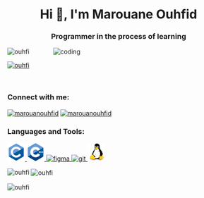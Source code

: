 <h1 align="center">Hi 👋, I'm Marouane Ouhfid</h1>
<h3 align="center">Programmer in the process of learning</h3>
<img align="right" alt="coding" width="400" src="https://raw.githubusercontent.com/jackpraveenraj/Donut-CPP/main/Donut-C.gif" />

<p align="left"> <img src="https://komarev.com/ghpvc/?username=ouhfi&label=Profile%20views&color=0e75b6&style=flat" alt="ouhfi" /> </p>

<p align="left"> <a href="https://github.com/ryo-ma/github-profile-trophy"><img src="https://github-profile-trophy.vercel.app/?username=ouhfi" alt="ouhfi" /></a> </p>

<p align="left"> <a href="https://twitter.com/" target="blank"><img src="https://img.shields.io/twitter/follow/?logo=twitter&style=for-the-badge" alt="" /></a> </p>

<h3 align="left">Connect with me:</h3>
<p align="left">
<a href="https://instagram.com/marouanouhfid" target="blank"><img align="center" src="https://raw.githubusercontent.com/rahuldkjain/github-profile-readme-generator/master/src/images/icons/Social/instagram.svg" alt="marouanouhfid" height="30" width="40" /></a>
<a href="https://discord.gg/marouanouhfid" target="blank"><img align="center" src="https://raw.githubusercontent.com/rahuldkjain/github-profile-readme-generator/master/src/images/icons/Social/discord.svg" alt="marouanouhfid" height="30" width="40" /></a>
</p>

<h3 align="left">Languages and Tools:</h3>
<p align="left">
  <a href="https://www.cprogramming.com/" target="_blank" rel="noreferrer"> 
    <img src="https://raw.githubusercontent.com/devicons/devicon/master/icons/c/c-original.svg" alt="c" width="40" height="40"/> 
  </a> 
  <a href="https://www.w3schools.com/cpp/" target="_blank" rel="noreferrer"> 
    <img src="https://raw.githubusercontent.com/devicons/devicon/master/icons/cplusplus/cplusplus-original.svg" alt="cplusplus" width="40" height="40"/> 
  </a> 
  <a href="https://www.figma.com/" target="_blank" rel="noreferrer"> 
    <img src="https://www.vectorlogo.zone/logos/figma/figma-icon.svg" alt="figma" width="40" height="40"/> 
  </a> 
  <a href="https://git-scm.com/" target="_blank" rel="noreferrer"> 
    <img src="https://www.vectorlogo.zone/logos/git-scm/git-scm-icon.svg" alt="git" width="40" height="40"/> 
  </a> 
  <a href="https://www.linux.org/" target="_blank" rel="noreferrer"> 
    <img src="https://raw.githubusercontent.com/devicons/devicon/master/icons/linux/linux-original.svg" alt="linux" width="40" height="40"/> 
  </a> 
</p>

<p><img align="left" src="https://github-readme-stats.vercel.app/api/top-langs?username=ouhfi&show_icons=true&locale=en&layout=compact" alt="ouhfi" /></p>

<p> <img align="center" src="https://github-readme-stats.vercel.app/api?username=ouhfi&show_icons=true&locale=en" alt="ouhfi" /></p>

<p><img align="center" src="https://github-readme-streak-stats.herokuapp.com/?user=ouhfi&" alt="ouhfi" /></p>
